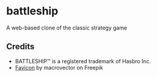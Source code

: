 # battleship

A web-based clone of the classic strategy game

## Credits

- BATTLESHIP™ is a registered trademark of Hasbro Inc.
- [Favicon](https://www.freepik.com/free-vector/label-with-steering-wheel-anchor-white-background_11053945.htm) by macrovector on Freepik
